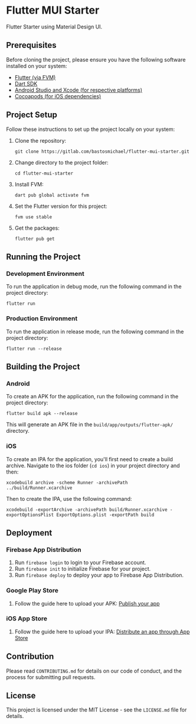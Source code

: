 # Flutter MUI Starter

Flutter Starter using Material Design UI.

## Prerequisites

Before cloning the project, please ensure you have the following software installed on your system:

- [Flutter (via FVM)](https://fvm.app/docs/getting_started/installation)
- [Dart SDK](https://dart.dev/get-dart)
- [Android Studio and Xcode (for respective platforms)](https://developer.android.com/studio/install?gclid=CjwKCAjwkLCkBhA9EiwAka9QRqyhH_JdXd7jkPc2woM2s7DkaxkS53l1_dmqVGXYsmnrRqySiZn--hoCbd4QAvD_BwE&gclsrc=aw.ds)
- [Cocoapods (for iOS dependencies)](https://cocoapods.org/)

## Project Setup

Follow these instructions to set up the project locally on your system:

1. Clone the repository:

   ```
   git clone https://gitlab.com/bastosmichael/flutter-mui-starter.git
   ```

2. Change directory to the project folder:

   ```
   cd flutter-mui-starter
   ```

3. Install FVM:

   ```
   dart pub global activate fvm
   ```

4. Set the Flutter version for this project:

   ```
   fvm use stable
   ```

5. Get the packages:
   ```
   flutter pub get
   ```

## Running the Project

### Development Environment

To run the application in debug mode, run the following command in the project directory:

```
flutter run
```

### Production Environment

To run the application in release mode, run the following command in the project directory:

```
flutter run --release
```

## Building the Project

### Android

To create an APK for the application, run the following command in the project directory:

```
flutter build apk --release
```

This will generate an APK file in the `build/app/outputs/flutter-apk/` directory.

### iOS

To create an IPA for the application, you'll first need to create a build archive. Navigate to the ios folder (`cd ios`) in your project directory and then:

```
xcodebuild archive -scheme Runner -archivePath ../build/Runner.xcarchive
```

Then to create the IPA, use the following command:

```
xcodebuild -exportArchive -archivePath build/Runner.xcarchive -exportOptionsPlist ExportOptions.plist -exportPath build
```

## Deployment

### Firebase App Distribution
1. Run `firebase login` to login to your Firebase account.
2. Run `firebase init` to initialize Firebase for your project.
3. Run `firebase deploy` to deploy your app to Firebase App Distribution.

### Google Play Store

1. Follow the guide here to upload your APK: [Publish your app](https://support.google.com/googleplay/android-developer/answer/113469)

### iOS App Store

1. Follow the guide here to upload your IPA: [Distribute an app through App Store](https://help.apple.com/xcode/mac/current/#/dev067853c94)

## Contribution

Please read `CONTRIBUTING.md` for details on our code of conduct, and the process for submitting pull requests.

## License

This project is licensed under the MIT License - see the `LICENSE.md` file for details.

